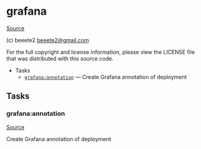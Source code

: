 <!-- DO NOT EDIT THIS FILE! -->
<!-- Instead edit contrib/grafana.php -->
<!-- Then run bin/docgen -->

# grafana

[Source](/contrib/grafana.php)

(c) beeete2 <beeete2@gmail.com>

For the full copyright and license information, please view the LICENSE
file that was distributed with this source code.


* Tasks
  * [`grafana:annotation`](#grafana:annotation) — Create Grafana annotation of deployment


## Tasks
### grafana:annotation
[Source](/contrib/grafana.php#L14)

Create Grafana annotation of deployment



